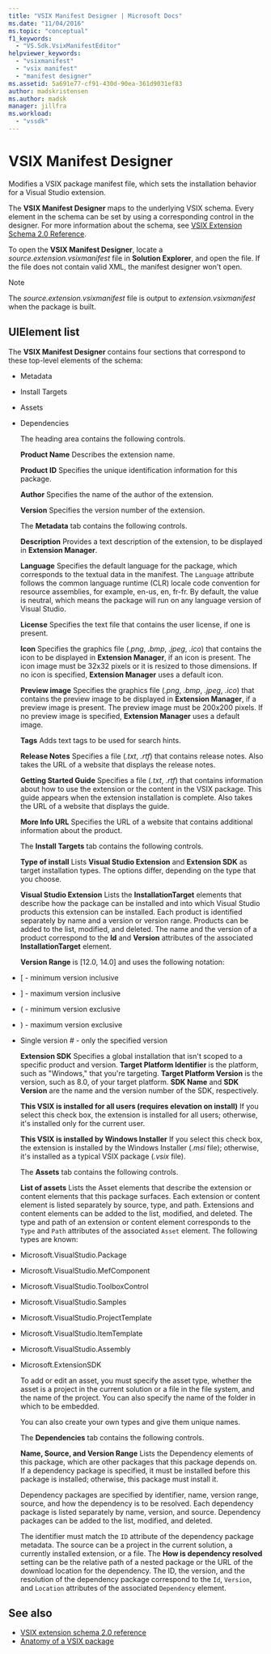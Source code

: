```yaml
---
title: "VSIX Manifest Designer | Microsoft Docs"
ms.date: "11/04/2016"
ms.topic: "conceptual"
f1_keywords:
  - "VS.Sdk.VsixManifestEditor"
helpviewer_keywords:
  - "vsixmanifest"
  - "vsix manifest"
  - "manifest designer"
ms.assetid: 5a691e77-cf91-430d-90ea-361d9031ef83
author: madskristensen
ms.author: madsk
manager: jillfra
ms.workload:
  - "vssdk"
---
```

# VSIX Manifest Designer
Modifies a VSIX package manifest file, which sets the installation behavior for a Visual Studio extension.

 The **VSIX Manifest Designer** maps to the underlying VSIX schema. Every element in the schema can be set by using a corresponding control in the designer. For more information about the schema, see [VSIX Extension Schema 2.0 Reference](../extensibility/vsix-extension-schema-2-0-reference.md).

 To open the **VSIX Manifest Designer**, locate a *source.extension.vsixmanifest* file in **Solution Explorer**, and open the file. If the file does not contain valid XML, the manifest designer won't open.

> [!NOTE]
> The *source.extension.vsixmanifest* file is output to *extension.vsixmanifest* when the package is built.

## UIElement list
 The **VSIX Manifest Designer** contains four sections that correspond to these top-level elements of the schema:

- Metadata

- Install Targets

- Assets

- Dependencies

  The heading area contains the following controls.

  **Product Name**
  Describes the extension name.

  **Product ID**
  Specifies the unique identification information for this package.

  **Author**
  Specifies the name of the author of the extension.

  **Version**
  Specifies the version number of the extension.

  The **Metadata** tab contains the following controls.

  **Description**
  Provides a text description of the extension, to be displayed in **Extension Manager**.

  **Language**
  Specifies the default language for the package, which corresponds to the textual data in the manifest. The `Language` attribute follows the common language runtime (CLR) locale code convention for resource assemblies, for example, en-us, en, fr-fr. By default, the value is neutral, which means the package will run on any language version of Visual Studio.

  **License**
  Specifies the text file that contains the user license, if one is present.

  **Icon**
  Specifies the graphics file (*.png*, *.bmp*, *.jpeg*, *.ico*) that contains the icon to be displayed in **Extension Manager**, if an icon is present. The icon image must be 32x32 pixels or it is resized to those dimensions. If no icon is specified, **Extension Manager** uses a default icon.

  **Preview image**
  Specifies the graphics file (*.png*, *.bmp*, *.jpeg*, *.ico*) that contains the preview image to be displayed in **Extension Manager**, if a preview image is present. The preview image must be 200x200 pixels. If no preview image is specified, **Extension Manager** uses a default image.

  **Tags**
  Adds text tags to be used for search hints.

  **Release Notes**
  Specifies a file (*.txt*, *.rtf*) that contains release notes. Also takes the URL of a website that displays the release notes.

  **Getting Started Guide**
  Specifies a file (*.txt*, *.rtf*) that contains information about how to use the extension or the content in the VSIX package. This guide appears when the extension installation is complete. Also takes the URL of a website that displays the guide.

  **More Info URL**
  Specifies the URL of a website that contains additional information about the product.

  The **Install Targets** tab contains the following controls.

  **Type of install**
  Lists **Visual Studio Extension** and **Extension SDK** as target installation types. The options differ, depending on the type that you choose.

  **Visual Studio Extension**
  Lists the **InstallationTarget** elements that describe how the package can be installed and into which Visual Studio products this extension can be installed. Each product is identified separately by name and a version or version range. Products can be added to the list, modified, and deleted. The name and the version of a product correspond to the **Id** and **Version** attributes of the associated **InstallationTarget** element.

  **Version Range** is [12.0, 14.0] and uses the following notation:

- [ - minimum version inclusive

- ] - maximum version inclusive

- ( - minimum version exclusive

- ) - maximum version exclusive

- Single version # - only the specified version

  **Extension SDK**
  Specifies a global installation that isn't scoped to a specific product and version. **Target Platform Identifier** is the platform, such as "Windows," that you're targeting. **Target Platform Version** is the version, such as 8.0, of your target platform. **SDK Name** and **SDK Version** are the name and the version number of the SDK, respectively.

  **This VSIX is installed for all users (requires elevation on install)**
  If you select this check box, the extension is installed for all users; otherwise, it's installed only for the current user.

  **This VSIX is installed by Windows Installer**
  If  you select this check box, the extension is installed by the Windows Installer (*.msi* file); otherwise, it's installed as a typical VSIX package (*.vsix* file).

  The **Assets** tab contains the following controls.

  **List of assets**
  Lists the Asset elements that describe the extension or content elements that this package surfaces. Each extension or content element is listed separately by source, type, and path. Extensions and content elements can be added to the list, modified, and deleted. The type and path of an extension or content element corresponds to the `Type` and `Path` attributes of the associated `Asset` element. The following types are known:

- Microsoft.VisualStudio.Package

- Microsoft.VisualStudio.MefComponent

- Microsoft.VisualStudio.ToolboxControl

- Microsoft.VisualStudio.Samples

- Microsoft.VisualStudio.ProjectTemplate

- Microsoft.VisualStudio.ItemTemplate

- Microsoft.VisualStudio.Assembly

- Microsoft.ExtensionSDK

  To add or edit an asset, you must specify the asset type, whether the asset is a project in the current solution or a file in the file system, and the name of the project. You can also specify the name of the folder in which to be embedded.

  You can also create your own types and give them unique names.

  The **Dependencies** tab contains the following controls.

  **Name, Source, and Version Range**
  Lists the Dependency elements of this package, which are other packages that this package depends on. If a dependency package is specified, it must be installed before this package is installed; otherwise, this package must install it.

  Dependency packages are specified by identifier, name, version range, source, and how the dependency is to be resolved. Each dependency package is listed separately by name, version, and source. Dependency packages can be added to the list, modified, and deleted.

  The identifier must match the `ID` attribute of the dependency package metadata. The source can be a project in the current solution, a currently installed extension, or a file. The **How is dependency resolved** setting can be the relative path of a nested package or the URL of the download location for the dependency. The ID, the version, and the resolution of the dependency package correspond to the `Id`, `Version`, and `Location` attributes of the associated `Dependency` element.

## See also
- [VSIX extension schema 2.0 reference](../extensibility/vsix-extension-schema-2-0-reference.md)
- [Anatomy of a VSIX package](../extensibility/anatomy-of-a-vsix-package.md)